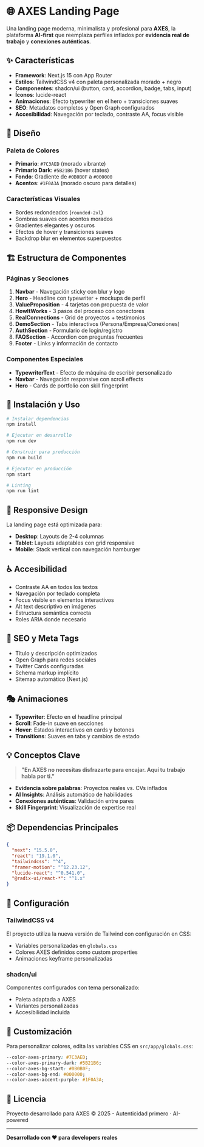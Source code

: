# 🌐 AXES Landing Page

Una landing page moderna, minimalista y profesional para **AXES**, la plataforma **AI-first** que reemplaza perfiles inflados por **evidencia real de trabajo** y **conexiones auténticas**.

## ✨ Características

- **Framework**: Next.js 15 con App Router
- **Estilos**: TailwindCSS v4 con paleta personalizada morado + negro
- **Componentes**: shadcn/ui (button, card, accordion, badge, tabs, input)
- **Íconos**: lucide-react
- **Animaciones**: Efecto typewriter en el hero + transiciones suaves
- **SEO**: Metadatos completos y Open Graph configurados
- **Accesibilidad**: Navegación por teclado, contraste AA, focus visible

## 🎨 Diseño

### Paleta de Colores
- **Primario**: `#7C3AED` (morado vibrante)
- **Primario Dark**: `#5B21B6` (hover states)
- **Fondo**: Gradiente de `#0B0B0F` a `#000000`
- **Acentos**: `#1F0A3A` (morado oscuro para detalles)

### Características Visuales
- Bordes redondeados (`rounded-2xl`)
- Sombras suaves con acentos morados
- Gradientes elegantes y oscuros
- Efectos de hover y transiciones suaves
- Backdrop blur en elementos superpuestos

## 🏗️ Estructura de Componentes

### Páginas y Secciones
1. **Navbar** - Navegación sticky con blur y logo
2. **Hero** - Headline con typewriter + mockups de perfil
3. **ValueProposition** - 4 tarjetas con propuesta de valor
4. **HowItWorks** - 3 pasos del proceso con conectores
5. **RealConnections** - Grid de proyectos + testimonios
6. **DemoSection** - Tabs interactivos (Persona/Empresa/Conexiones)
7. **AuthSection** - Formulario de login/registro
8. **FAQSection** - Accordion con preguntas frecuentes
9. **Footer** - Links y información de contacto

### Componentes Especiales
- **TypewriterText** - Efecto de máquina de escribir personalizado
- **Navbar** - Navegación responsive con scroll effects
- **Hero** - Cards de portfolio con skill fingerprint

## 🚀 Instalación y Uso

```bash
# Instalar dependencias
npm install

# Ejecutar en desarrollo
npm run dev

# Construir para producción
npm run build

# Ejecutar en producción
npm start

# Linting
npm run lint
```

## 📱 Responsive Design

La landing page está optimizada para:
- **Desktop**: Layouts de 2-4 columnas
- **Tablet**: Layouts adaptables con grid responsive
- **Mobile**: Stack vertical con navegación hamburger

## ♿ Accesibilidad

- Contraste AA en todos los textos
- Navegación por teclado completa
- Focus visible en elementos interactivos
- Alt text descriptivo en imágenes
- Estructura semántica correcta
- Roles ARIA donde necesario

## 🎯 SEO y Meta Tags

- Título y descripción optimizados
- Open Graph para redes sociales
- Twitter Cards configuradas
- Schema markup implícito
- Sitemap automático (Next.js)

## 🎭 Animaciones

- **Typewriter**: Efecto en el headline principal
- **Scroll**: Fade-in suave en secciones
- **Hover**: Estados interactivos en cards y botones
- **Transitions**: Suaves en tabs y cambios de estado

## 💡 Conceptos Clave

> **"En AXES no necesitas disfrazarte para encajar. Aquí tu trabajo habla por ti."**

- **Evidencia sobre palabras**: Proyectos reales vs. CVs inflados
- **AI Insights**: Análisis automático de habilidades
- **Conexiones auténticas**: Validación entre pares
- **Skill Fingerprint**: Visualización de expertise real

## 📦 Dependencias Principales

```json
{
  "next": "15.5.0",
  "react": "19.1.0",
  "tailwindcss": "^4",
  "framer-motion": "^12.23.12",
  "lucide-react": "^0.541.0",
  "@radix-ui/react-*": "^1.x"
}
```

## 🔧 Configuración

### TailwindCSS v4
El proyecto utiliza la nueva versión de Tailwind con configuración en CSS:
- Variables personalizadas en `globals.css`
- Colores AXES definidos como custom properties
- Animaciones keyframe personalizadas

### shadcn/ui
Componentes configurados con tema personalizado:
- Paleta adaptada a AXES
- Variantes personalizadas
- Accesibilidad incluida

## 🎨 Customización

Para personalizar colores, edita las variables CSS en `src/app/globals.css`:

```css
--color-axes-primary: #7C3AED;
--color-axes-primary-dark: #5B21B6;
--color-axes-bg-start: #0B0B0F;
--color-axes-bg-end: #000000;
--color-axes-accent-purple: #1F0A3A;
```

## 📄 Licencia

Proyecto desarrollado para AXES © 2025 - Autenticidad primero · AI-powered

---

**Desarrollado con ❤️ para developers reales**